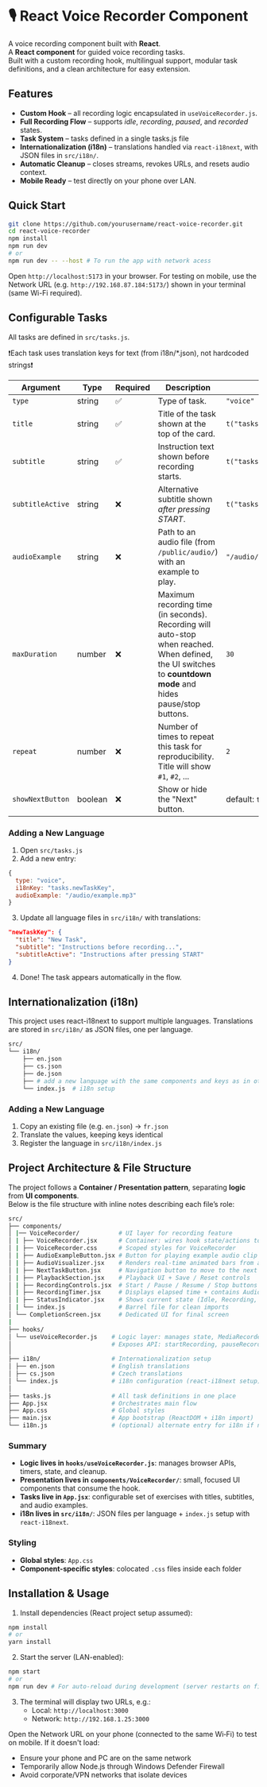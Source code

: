 # 🎙️ React Voice Recorder Component

A voice recording component built with **React**.  
A **React component** for guided voice recording tasks.  
Built with a custom recording hook, multilingual support, modular task definitions, and a clean architecture for easy extension.


## Features
- **Custom Hook** – all recording logic encapsulated in `useVoiceRecorder.js`.
- **Full Recording Flow** – supports *idle*, *recording*, *paused*, and *recorded* states.
- **Task System** – tasks defined in a single tasks.js file
- **Internationalization (i18n)** – translations handled via `react-i18next`, with JSON files in `src/i18n/`.
- **Automatic Cleanup** – closes streams, revokes URLs, and resets audio context.
- **Mobile Ready** – test directly on your phone over LAN.

## Quick Start
```bash
git clone https://github.com/yourusername/react-voice-recorder.git
cd react-voice-recorder
npm install
npm run dev
# or
npm run dev -- --host # To run the app with network acess
```
Open `http://localhost:5173` in your browser.
For testing on mobile, use the Network URL (e.g. `http://192.168.87.184:5173/`) shown in your terminal (same Wi-Fi required).


## Configurable Tasks

All tasks are defined in `src/tasks.js`. 

❗Each task uses translation keys for text (from i18n/*.json), not hardcoded strings❗

| Argument         | Type      | Required  | Description                                         | Example                    |
|------------------|-----------|-----------|-----------------------------------------------------|----------------------------|
| `type`           | string    | ✅        | Type of task.                                      | `"voice"`                  |
| `title`          | string    | ✅        | Title of the task shown at the top of the card.    |`t("tasks.pataka.title")`   |
| `subtitle`       | string    | ✅        | Instruction text shown before recording starts.    |`t("tasks.pataka.subtitle")`|
| `subtitleActive` | string    | ❌        | Alternative subtitle shown *after pressing START*. |`t("tasks.pataka.title")`   |
| `audioExample`   | string    | ❌        | Path to an audio file (from `/public/audio/`) with an example to play.|`"/audio/pataka.mp3"`|
| `maxDuration`    | number    | ❌        | Maximum recording time (in seconds). Recording will auto-stop when reached. When defined, the UI switches to **countdown mode** and hides pause/stop buttons.  | `30` |
| `repeat`         | number    | ❌        | Number of times to repeat this task for reproducibility. Title will show `#1`, `#2`, ... | `2` |
| `showNextButton` | boolean   | ❌        | Show or hide the "Next" button.                    | default: `true`            |

### Adding a New Language
1. Open `src/tasks.js`
2. Add a new entry:
```js
{
  type: "voice",
  i18nKey: "tasks.newTaskKey",
  audioExample: "/audio/example.mp3"
}
```
3. Update all language files in `src/i18n/` with translations:
```json
"newTaskKey": {
  "title": "New Task",
  "subtitle": "Instructions before recording...",
  "subtitleActive": "Instructions after pressing START"
}
```
4. Done! The task appears automatically in the flow.

## Internationalization (i18n)
This project uses react-i18next to support multiple languages.
Translations are stored in `src/i18n/` as JSON files, one per language.
```bash
src/
└── i18n/
    ├── en.json
    ├── cs.json
    ├── de.json
    ├── # add a new language with the same components and keys as in other language files
    └── index.js  # i18n setup
```
### Adding a New Language
1. Copy an existing file (e.g. `en.json`) → `fr.json`
2. Translate the values, keeping keys identical
3. Register the language in `src/i18n/index.js`

## Project Architecture & File Structure
The project follows a **Container / Presentation pattern**, separating **logic** from **UI components**.  
Below is the file structure with inline notes describing each file’s role:
```bash
src/
├── components/
│ |── VoiceRecorder/           # UI layer for recording feature
│ | ├── VoiceRecorder.jsx      # Container: wires hook state/actions to subcomponents
│ | ├── VoiceRecorder.css      # Scoped styles for VoiceRecorder
│ | ├── AudioExampleButton.jsx # Button for playing example audio clip (if defined in task)
│ | ├── AudioVisualizer.jsx    # Renders real-time animated bars from audio levels
│ | ├── NextTaskButton.jsx     # Navigation button to move to the next task
│ | ├── PlaybackSection.jsx    # Playback UI + Save / Reset controls
│ | ├── RecordingControls.jsx  # Start / Pause / Resume / Stop buttons
│ | ├── RecordingTimer.jsx     # Displays elapsed time + contains AudioVisualizer
│ | ├── StatusIndicator.jsx    # Shows current state (Idle, Recording, Paused, etc.)
│ | └── index.js               # Barrel file for clean imports
│ └── CompletionScreen.jsx     # Dedicated UI for final screen
|
├── hooks/
│ └── useVoiceRecorder.js    # Logic layer: manages state, MediaRecorder, AudioContext
│                            # Exposes API: startRecording, pauseRecording, resumeRecording, stopRecording, resetRecording
│
├── i18n/                    # Internationalization setup
│ ├── en.json                # English translations
│ ├── cs.json                # Czech translations
│ └── index.js               # i18n configuration (react-i18next setup)
│
├── tasks.js                 # All task definitions in one place
├── App.jsx                  # Orchestrates main flow
├── App.css                  # Global styles
├── main.jsx                 # App bootstrap (ReactDOM + i18n import)
└── i18n.js                  # (optional) alternate entry for i18n if not inside src/i18n/
```

### Summary
- **Logic lives in `hooks/useVoiceRecorder.js`**: manages browser APIs, timers, state, and cleanup.  
- **Presentation lives in `components/VoiceRecorder/`**: small, focused UI components that consume the hook.  
- **Tasks live in `App.jsx`**: configurable set of exercises with titles, subtitles, and audio examples.  
- **i18n lives in `src/i18n/`**: JSON files per language + `index.js` setup with `react-i18next`.  

### Styling
- **Global styles**: `App.css`
- **Component-specific styles**: colocated `.css` files inside each folder


## Installation & Usage

1. Install dependencies (React project setup assumed):
```bash
npm install
# or
yarn install
```
2. Start the server (LAN-enabled):
```bash
npm start
# or
npm run dev # For auto-reload during development (server restarts on file changes)
```
3. The terminal will display two URLs, e.g.:
   - Local: `http://localhost:3000`
   - Network: `http://192.168.1.25:3000`

Open the Network URL on your phone (connected to the same Wi‑Fi) to test on mobile. If it doesn't load:
- Ensure your phone and PC are on the same network
- Temporarily allow Node.js through Windows Defender Firewall
- Avoid corporate/VPN networks that isolate devices



